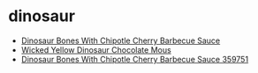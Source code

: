 # dinosaur

 * [Dinosaur Bones With Chipotle Cherry Barbecue Sauce](../../index/d/dinosaur-bones-with-chipotle-cherry-barbecue-sauce-359751.json)
 * [Wicked Yellow Dinosaur Chocolate Mous](../../index/w/wicked-yellow-dinosaur-chocolate-mous.json)
 * [Dinosaur Bones With Chipotle Cherry Barbecue Sauce 359751](../../index/d/dinosaur-bones-with-chipotle-cherry-barbecue-sauce-359751.json)
